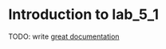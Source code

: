 # Introduction to lab_5_1

TODO: write [great documentation](http://jacobian.org/writing/what-to-write/)

